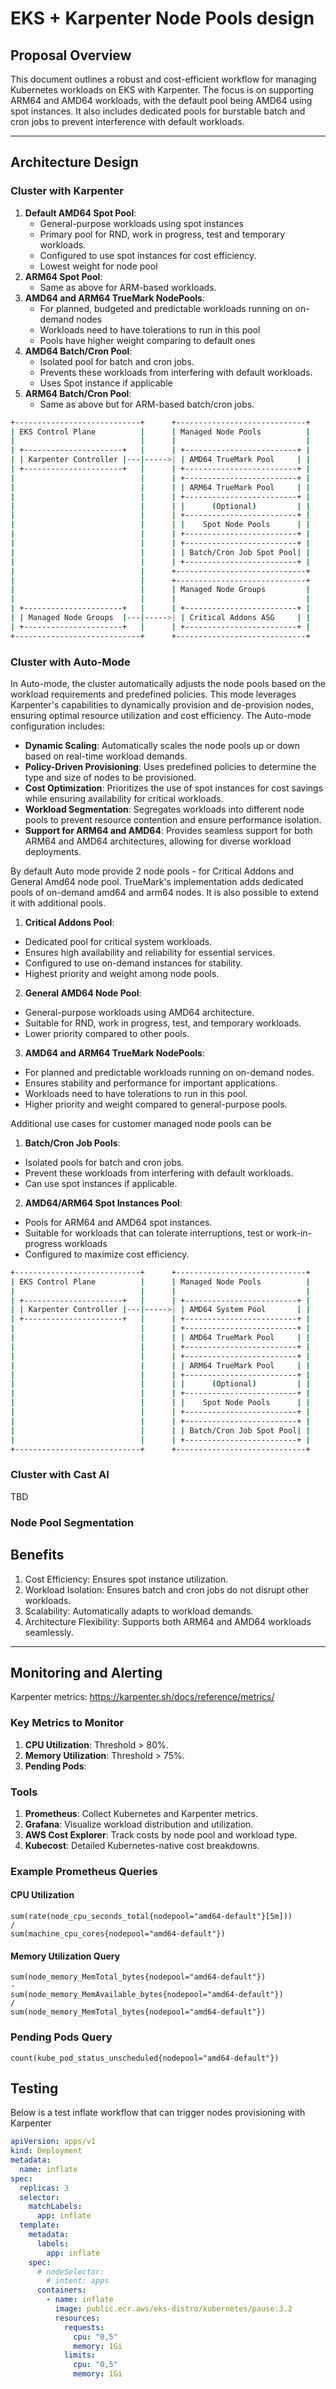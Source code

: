 # EKS + Karpenter Node Pools design

## Proposal Overview
This document outlines a robust and cost-efficient workflow for managing Kubernetes workloads on EKS with Karpenter. The focus is on supporting ARM64 and AMD64 workloads, with the default pool being AMD64 using spot instances. It also includes dedicated pools for burstable batch and cron jobs to prevent interference with default workloads.

---

## Architecture Design

### Cluster with Karpenter

1. **Default AMD64 Spot Pool**:
    - General-purpose workloads using spot instances
    - Primary pool for RND, work in progress, test and temporary workloads.
    - Configured to use spot instances for cost efficiency.
    - Lowest weight for node pool
2. **ARM64 Spot Pool**:
   - Same as above for ARM-based workloads.
2. **AMD64 and ARM64 TrueMark NodePools**:
   - For planned, budgeted and predictable workloads running on on-demand nodes
   - Workloads need to have tolerations to run in this pool
   - Pools have higher weight comparing to default ones
3. **AMD64 Batch/Cron Pool**:
   - Isolated pool for batch and cron jobs.
   - Prevents these workloads from interfering with default workloads.
   - Uses Spot  instance if applicable
4. **ARM64 Batch/Cron Pool**:
   - Same as above but for ARM-based batch/cron jobs.

```bash
+----------------------------+      +-----------------------------+
| EKS Control Plane          |      | Managed Node Pools          |
|                            |      |                             |
| +----------------------+   |      | +-------------------------+ |
| | Karpenter Controller |---|----->| | AMD64 TrueMark Pool     | |
| +----------------------+   |      | +-------------------------+ |
|                            |      | +-------------------------+ |
|                            |      | | ARM64 TrueMark Pool     | |
|                            |      | +-------------------------+ |
|                            |      | |      (Optional)         | |
|                            |      | +-------------------------+ |
|                            |      | |    Spot Node Pools      | |
|                            |      | +-------------------------+ |
|                            |      | +-------------------------+ |
|                            |      | | Batch/Cron Job Spot Pool| |
|                            |      | +-------------------------+ |
|                            |      +-----------------------------+
|                            |      +-----------------------------+
|                            |      | Managed Node Groups         |
|                            |      |                             |
| +----------------------+   |      | +-------------------------+ |
| | Managed Node Groups  |---|----->| | Critical Addons ASG     | |
| +----------------------+   |      | +-------------------------+ |
+----------------------------+      +-----------------------------+
```


### Cluster with Auto-Mode

In Auto-mode, the cluster automatically adjusts the node pools based on the workload requirements and predefined policies. This mode leverages Karpenter's capabilities to dynamically provision and de-provision nodes, ensuring optimal resource utilization and cost efficiency. The Auto-mode configuration includes:

- **Dynamic Scaling**: Automatically scales the node pools up or down based on real-time workload demands.
- **Policy-Driven Provisioning**: Uses predefined policies to determine the type and size of nodes to be provisioned.
- **Cost Optimization**: Prioritizes the use of spot instances for cost savings while ensuring availability for critical workloads.
- **Workload Segmentation**: Segregates workloads into different node pools to prevent resource contention and ensure performance isolation.
- **Support for ARM64 and AMD64**: Provides seamless support for both ARM64 and AMD64 architectures, allowing for diverse workload deployments.

By default Auto mode provide 2 node pools - for Critical Addons and General Amd64 node pool.
TrueMark's implementation adds dedicated pools of on-demand amd64 and arm64 nodes. It is also possible to extend it with additional pools.

1. **Critical Addons Pool**:
  - Dedicated pool for critical system workloads.
  - Ensures high availability and reliability for essential services.
  - Configured to use on-demand instances for stability.
  - Highest priority and weight among node pools.

2. **General AMD64 Node Pool**:
  - General-purpose workloads using AMD64 architecture.
  - Suitable for RND, work in progress, test, and temporary workloads.
  - Lower priority compared to other pools.

3. **AMD64 and ARM64 TrueMark NodePools**:
  - For planned and predictable workloads running on on-demand nodes.
  - Ensures stability and performance for important applications.
  - Workloads need to have tolerations to run in this pool.
  - Higher priority and weight compared to general-purpose pools.

Additional use cases for customer managed node pools can be
1. **Batch/Cron Job Pools**:
  - Isolated pools for batch and cron jobs.
  - Prevent these workloads from interfering with default workloads.
  - Can use spot instances if applicable.
2. **AMD64/ARM64 Spot Instances Pool**:
  - Pools for ARM64 and AMD64 spot instances.
  - Suitable for workloads that can tolerate interruptions, test or work-in-progress workloads
  - Configured to maximize cost efficiency.

```bash
+----------------------------+      +-----------------------------+
| EKS Control Plane          |      | Managed Node Pools          |
|                            |      |                             |
| +----------------------+   |      | +-------------------------+ |
| | Karpenter Controller |---|----->| | AMD64 System Pool       | |
| +----------------------+   |      | +-------------------------+ |
|                            |      | +-------------------------+ |
|                            |      | | AMD64 TrueMark Pool     | |
|                            |      | +-------------------------+ |
|                            |      | +-------------------------+ |
|                            |      | | ARM64 TrueMark Pool     | |
|                            |      | +-------------------------+ |
|                            |      | |      (Optional)         | |
|                            |      | +-------------------------+ |
|                            |      | |    Spot Node Pools      | |
|                            |      | +-------------------------+ |
|                            |      | +-------------------------+ |
|                            |      | | Batch/Cron Job Spot Pool| |
|                            |      | +-------------------------+ |
+----------------------------+      +-----------------------------+
```

### Cluster with Cast AI

TBD

### Node Pool Segmentation

## Benefits

1.	Cost Efficiency: Ensures spot instance utilization.
2.	Workload Isolation: Ensures batch and cron jobs do not disrupt other workloads.
3.	Scalability: Automatically adapts to workload demands.
4.	Architecture Flexibility: Supports both ARM64 and AMD64 workloads seamlessly.

---

## Monitoring and Alerting

Karpenter metrics: <https://karpenter.sh/docs/reference/metrics/>

### Key Metrics to Monitor
1. **CPU Utilization**: Threshold > 80%.
2. **Memory Utilization**: Threshold > 75%.
3. **Pending Pods**:

### Tools
1. **Prometheus**: Collect Kubernetes and Karpenter metrics.
2. **Grafana**: Visualize workload distribution and utilization.
3. **AWS Cost Explorer**: Track costs by node pool and workload type.
4. **Kubecost**: Detailed Kubernetes-native cost breakdowns.

### Example Prometheus Queries
#### CPU Utilization
```promql
sum(rate(node_cpu_seconds_total{nodepool="amd64-default"}[5m]))
/
sum(machine_cpu_cores{nodepool="amd64-default"})
```

#### Memory Utilization Query
```promql
sum(node_memory_MemTotal_bytes{nodepool="amd64-default"})
-
sum(node_memory_MemAvailable_bytes{nodepool="amd64-default"})
/
sum(node_memory_MemTotal_bytes{nodepool="amd64-default"})
```

### Pending Pods Query

```promql
count(kube_pod_status_unscheduled{nodepool="amd64-default"})
```


## Testing

Below is a test inflate workflow that can trigger nodes provisioning with Karpenter

```yml
apiVersion: apps/v1
kind: Deployment
metadata:
  name: inflate
spec:
  replicas: 3
  selector:
    matchLabels:
      app: inflate
  template:
    metadata:
      labels:
        app: inflate
    spec:
      # nodeSelector:
        # intent: apps
      containers:
        - name: inflate
          image: public.ecr.aws/eks-distro/kubernetes/pause:3.2
          resources:
            requests:
              cpu: "0,5"
              memory: 1Gi
            limits:
              cpu: "0,5"
              memory: 1Gi
```
